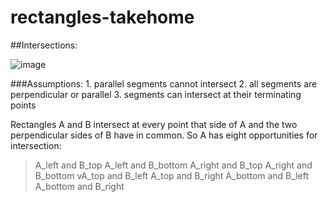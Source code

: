 # rectangles-takehome

##Intersections:


![image](https://user-images.githubusercontent.com/16928672/134567052-6a20fb07-a5e5-43fa-834f-4bc0ce7614d2.png)

###Assumptions:
	1. parallel segments cannot intersect
	2. all segments are perpendicular or parallel
	3. segments can intersect at their terminating points

Rectangles A and B intersect at every point that side of A and the two perpendicular sides of B have in common. So A has eight opportunities for intersection:

>A_left and B_top
>A_left and B_bottom
>A_right and B_top
>A_right and B_bottom
vA_top and B_left
>A_top and B_right
>A_bottom and B_left
>A_bottom and B_right
